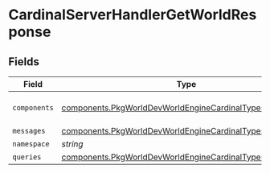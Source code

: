 # CardinalServerHandlerGetWorldResponse


## Fields

| Field                                                                                                                                    | Type                                                                                                                                     | Required                                                                                                                                 | Description                                                                                                                              |
| ---------------------------------------------------------------------------------------------------------------------------------------- | ---------------------------------------------------------------------------------------------------------------------------------------- | ---------------------------------------------------------------------------------------------------------------------------------------- | ---------------------------------------------------------------------------------------------------------------------------------------- |
| `components`                                                                                                                             | [components.PkgWorldDevWorldEngineCardinalTypesFieldDetail](../../models/components/pkgworlddevworldenginecardinaltypesfielddetail.md)[] | :heavy_minus_sign:                                                                                                                       | list of component names                                                                                                                  |
| `messages`                                                                                                                               | [components.PkgWorldDevWorldEngineCardinalTypesFieldDetail](../../models/components/pkgworlddevworldenginecardinaltypesfielddetail.md)[] | :heavy_minus_sign:                                                                                                                       | N/A                                                                                                                                      |
| `namespace`                                                                                                                              | *string*                                                                                                                                 | :heavy_minus_sign:                                                                                                                       | N/A                                                                                                                                      |
| `queries`                                                                                                                                | [components.PkgWorldDevWorldEngineCardinalTypesFieldDetail](../../models/components/pkgworlddevworldenginecardinaltypesfielddetail.md)[] | :heavy_minus_sign:                                                                                                                       | N/A                                                                                                                                      |